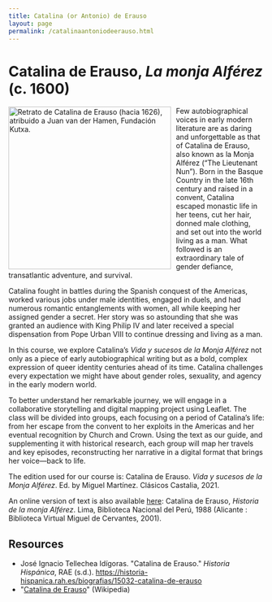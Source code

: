 ```yaml
---
title: Catalina (or Antonio) de Erauso
layout: page
permalink: /catalinaantoniodeerauso.html
---
```

# Catalina de Erauso, *La monja Alférez* (c. 1600)
<img src="https://upload.wikimedia.org/wikipedia/commons/9/9f/Catalina_de_Erauso.jpg" alt="Retrato de Catalina de Erauso (hacia 1626), atribuido a Juan van der Hamen, Fundación Kutxa." style="width:320px; float:left;  margin-right:10px">

Few autobiographical voices in early modern literature are as daring and unforgettable as that of Catalina de Erauso, also known as la Monja Alférez (“The Lieutenant Nun”). Born in the Basque Country in the late 16th century and raised in a convent, Catalina escaped monastic life in her teens, cut her hair, donned male clothing, and set out into the world living as a man. What followed is an extraordinary tale of gender defiance, transatlantic adventure, and survival.

Catalina fought in battles during the Spanish conquest of the Americas, worked various jobs under male identities, engaged in duels, and had numerous romantic entanglements with women, all while keeping her assigned gender a secret. Her story was so astounding that she was granted an audience with King Philip IV and later received a special dispensation from Pope Urban VIII to continue dressing and living as a man.

In this course, we explore Catalina’s *Vida y sucesos de la Monja Alférez* not only as a piece of early autobiographical writing but as a bold, complex expression of queer identity centuries ahead of its time. Catalina challenges every expectation we might have about gender roles, sexuality, and agency in the early modern world.

To better understand her remarkable journey, we will engage in a collaborative storytelling and digital mapping project using Leaflet. The class will be divided into groups, each focusing on a period of Catalina’s life: from her escape from the convent to her exploits in the Americas and her eventual recognition by Church and Crown. Using the text as our guide, and supplementing it with historical research, each group will map her travels and key episodes, reconstructing her narrative in a digital format that brings her voice—back to life.

The edition used for our course is: Catalina de Erauso. *Vida y sucesos de la Monja Alférez*. Ed. by Miguel Martínez. Clásicos Castalia, 2021. 

An online version of text is also available [here](https://www.cervantesvirtual.com/obra/historia-de-la-monja-alferez/): Catalina de Erauso, *Historia de la monja Alférez*. Lima, Biblioteca Nacional del Perú, 1988 (Alicante : Biblioteca Virtual Miguel de Cervantes, 2001). 

## Resources 

- José Ignacio Tellechea Idígoras. "Catalina de Erauso." *Historia Hispánica*, RAE (s.d.). <https://historia-hispanica.rah.es/biografias/15032-catalina-de-erauso>
- "[Catalina de Erauso](https://es.wikipedia.org/wiki/Catalina_de_Erauso)" (Wikipedia)

